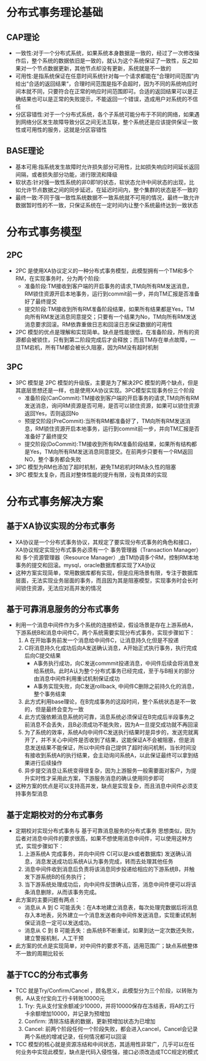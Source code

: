 # 分布式事务理论基础
## CAP理论
+ 一致性:对于一个分布式系统，如果系统本身数据是一致的，经过了一次修改操作后，整个系统的数据依旧是一致的，就认为这个系统保证了一致性，反之如果对一个节点数据更新，其他节点却没有更新，系统就是不一致的
+ 可用性:是指系统保证在任意时间系统针对每一个请求都能在“合理时间范围”内给出“合适的返回结果“，合理时间范围是指不会超时，因为不同的系统响应时间本就不同，只要符合在正常的响应时间范围即可。合适的返回结果可以是正确结果也可以是正常的失败提示，不能返回一个错误，造成用户对系统的不信任
+ 分区容错性:对于一个分布式系统，各个子系统可能分布于不同的网络，如果遇到网络分区发生故障导致分区之间无法互联，整个系统还是应该提供保证一致性或可用性的服务，这就是分区容错性
## BASE理论
+ 基本可用:指系统发生故障时允许损失部分可用性，比如损失响应时间延长返回间隔，或者损失部分功能，进行限流和降级
+ 软状态:针对强一致性系统的非0即1的状态，软状态允许中间状态的出现，比如允许节点数据之间的同步延迟，在延迟时间内，整个集群的状态是不一致的
+ 最终一致:不同于强一致性系统数据不一致系统就不可用的情况，最终一致允许数据暂时性的不一致，只保证系统在一定时间内让整个系统最终达到一致状态


# 分布式事务模型
## 2PC
+ 2PC 是使用XA协议定义的一种分布式事务模型，此模型拥有一个TM和多个RM，在实现事务时，分为两个阶段:
	- 准备阶段:TM接收到客户端的开启事务的请求,TM向所有RM发送消息，RM锁住资源开启本地事务，运行到commit前一步，并向TM汇报是否准备好了最终提交
	- 提交阶段:TM接收到所有RM准备阶段结果，如果所有结果都是Yes，TM向所有RM发送消息同意提交；只要有一个结果为No，TM向所有RM发送消息要求回滚。RM依靠重做日志和回滚日志保证数据的可用性
+ 2PC 模型的优点是理解和实现简单。缺点是性能很低，在准备阶段，所有的资源都会被锁住，只有到第二阶段完成后才会释放；而且TM存在单点故障，一旦TM宕机，所有TM都会被长久阻塞，因为RM没有超时机制

## 3PC
+ 3PC 模型是 2PC 模型的升级版，主要是为了解决2PC 模型的两个缺点，但是其底层思想还是一样，也是使用XA协议实现。3PC模型实现事务份三个阶段
	- 准备阶段(CanCommit):TM接收到客户端的开启事务的请求,TM向所有RM发送消息，询问RM资源是否可用，是否可以锁住资源，如果可以锁住资源返回Yes，否则返回No
	- 预提交阶段(PreCommit):当所有RM都准备好了，TM向所有RM发送消息，RM锁住资源开启本地事务，运行到commit前一步，并向TM汇报是否准备好了最终提交
	- 提交阶段(DoCommit):TM接收到所有RM准备阶段结果，如果所有结构都是Yes，TM向所有RM发送消息同意提交。在前两步只要有一个RM返回NO，整个事务都会失败
+ 3PC 模型为RM也添加了超时机制，避免TM宕机时RM永久性的阻塞
+ 3PC 模型太复杂，而且对整体性能的提升有限，没有具体的实现


# 分布式事务解决方案
## 基于XA协议实现的分布式事务
+ XA协议是一个分布式事务协议，其规定了要实现分布式事务的角色和接口，XA协议规定实现分布式事务必须有一个 事务管理器（Transaction Manager）和 多个资源管理器（Resource Manager）,由TM协调多个RM，控制RM本地事务的提交和回滚。mysql，oracle数据库都实现了XA协议
+ 这种方案实现简单，常用数据库都有实现，但是应用场景有限，专注于数据库层面，无法实现业务层面的事务，而且因为其是阻塞模型，实现事务时会长时间锁住资源，无法应对高并发的情况

## 基于可靠消息服务的分布式事务
+ 利用一个消息中间件作为多个系统的连接桥梁，假设场景是存在上游系统A，下游系统B和消息中间件C，两个系统需要实现分布式事务，实现步骤如下：
	1. A 在开始事务前发一个消息给中间件C，让消息持久化但是不投递
	2. C将消息持久化成功后向A发送确认消息，A开始正式执行事务，执行完成后向C提交结果
		- A事务执行成功，向C发送commmit投递消息，中间件后续会将消息发给系统B。此时A认为整个分布式事务已经完成，至于与B相关的部分由消息中间件利用重试机制保证成功
		- A事务实现失败，向C发送rollback, 中间件C删除之前持久化的消息，整个事务结束
	3. 此方式利用base理论，在B完成事务的这段时间，整个系统状态是不一致的，但是最终会变为一致
	4. 此方式强依赖消息系统的可靠，消息系统必须保证在B完成后半段事务之前消息不会丢失，且B必须成功不能失败，因为A一旦提交成功就不再回滚
	5. 为了系统的效率，系统A向中间件C发送执行结果时是异步的，发送完就离开了，并不关心中间件是否收到了结果，这能保证A不会被阻塞，但是消息发送结果不能保证，所以中间件自己提供了超时询问机制，当长时间没有接收到系统A的执行结果，会主动询问系统A，以此保证最终可以拿到结果进行后续操作
	6. 异步提交消息让系统变得很复杂，因为上游服务一般需要面对客户，为提升实时性才采用此方案，下游服务消息的确认使用同步即可
+ 这种方案的优点是可以支持高并发，缺点是实现复杂，而且消息中间件必须支持事务型消息

## 基于定期校对的分布式事务
+ 定期校对实现分布式事务与 基于可靠消息服务的分布式事务 思想类似，因为后者对消息中间件的要求很高，如果不想使用消息中间件，可以使用这种方式，实现步骤如下：
	1. 上游系统A 完成事务，并向中间件 C(可以是zk或者数据库) 发送确认消息，消息发送成功后系统A认为事务完成，转而去处理其他任务
	2. 消息中间件收到消息后负责将该消息同步投递给相应的下游系统B，并触发下游系统B的任务执行；
	3. 当下游系统处理成功后，向中间件反馈确认应答，消息中间件便可以将该条消息删除，从而该事务完成。
+ 此方案的主要问题有两点：
	+ 消息从 A 到 C 可能丢失：在A本地建立消息表，每次处理完数据后将消息存入本地表，另外建立一个消息发送者向中间件发送消息，实现重试机制保证消息一定可以发送成功。
	+ 消息从 C 到 B 可能丢失：由系统B不断重试，如果到达一定次数还失败，建立警报机制，人工干预
+ 此方案的优点是实现简单，对中间件的要求不高，适用范围广；缺点系统整体不一致的周期比较长

## 基于TCC的分布式事务
+ TCC 就是Try/Confirm/Cancel ，顾名思义，此模型分为三个阶段，以转账为例，A从支付宝向工行卡转账10000元
	1. Try: 先从支付宝余额减少10000，并将10000保存在冻结表，将A的工行卡余额增加10000，并记录为预增加
	2. Confirm: 清除冻结表的数据，更新预增加状态为已增加
	3. Cancel: 前两个阶段任何一个阶段失败，都会进入cancel，Cancel会记录两个系统的增减记录，任何情况都可以回滚
+ TCC 模型的核心就是资源冻结和中间状态，其适用性非常广，几乎可以在任何业务中实现此模型，缺点是代码入侵性强，接口必须改造成TCC规定的模式